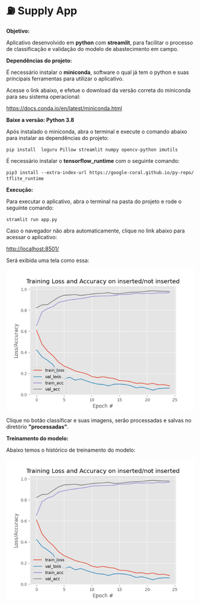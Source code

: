 
# :fuelpump: Supply App



**Objetivo:**

Aplicativo desenvolvido em **python**  com **streamlit**, para facilitar o processo de classificação e validação do modelo de abastecimento em campo.

**Dependências do projeto:**

É necessário instalar o **miniconda**, software o qual já tem o python e suas principais ferramentas para utilizar o aplicativo.

Acesse o link abaixo, e efetue o download da versão correta do miniconda para seu sistema operacional:

https://docs.conda.io/en/latest/miniconda.html

**Baixe a versão: Python 3.8**


Após instalado o miniconda,  abra o terminal e execute o comando abaixo para instalar as dependências do projeto:

	pip install  loguru Pillow streamlit numpy opencv-python imutils

É necessário instalar o **tensorflow_runtime** com o seguinte comando:

	pip3 install --extra-index-url https://google-coral.github.io/py-repo/ tflite_runtime


**Execução:**

Para executar o aplicativo, abra o terminal na pasta do projeto e rode o seguinte comando:

	stramlit run app.py

Caso o navegador não abra automaticamente, clique no link abaixo para acessar o aplicativo:

<a href='http://localhost:8501/'>http://localhost:8501/</a>

Será exibida uma tela como essa:

<img src='train.png' alt='supply.png'>

Clique no botão classificar e suas imagens, serão processadas e salvas no diretório **"processadas"**.

**Treinamento do modelo:**

Abaixo temos o histórico de treinamento do modelo:

<img src='train.png' alt='histórico de treinamento'>




